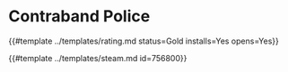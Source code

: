 # Contraband Police

{{#template ../templates/rating.md status=Gold installs=Yes opens=Yes}}

{{#template ../templates/steam.md id=756800}}